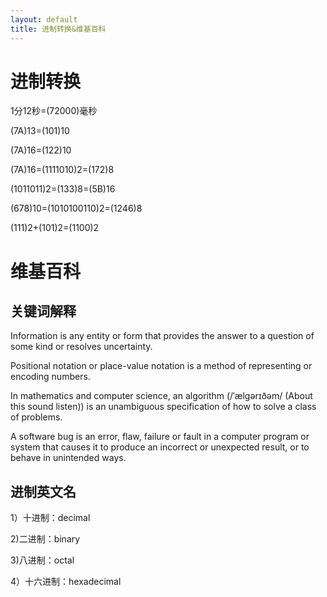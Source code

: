 ```yaml
---
layout: default
title: 进制转换&维基百科
---
```



# 进制转换

1分12秒=(72000)毫秒

(7A)13=(101)10

(7A)16=(122)10

(7A)16=(1111010)2=(172)8

(1011011)2=(133)8=(5B)16

(678)10=(1010100110)2=(1246)8

(111)2+(101)2=(1100)2

# 维基百科

## 关键词解释

Information is any entity or form that provides the answer to a question of some kind or resolves uncertainty.

Positional notation or place-value notation is a method of representing or encoding numbers.

In mathematics and computer science, an algorithm (/ˈælɡərɪðəm/ (About this sound listen)) is an unambiguous specification of how to solve a class of problems.

A software bug is an error, flaw, failure or fault in a computer program or system that causes it to produce an incorrect or unexpected result, or to behave in unintended ways.

## 进制英文名

1）十进制：decimal

2)二进制：binary

3)八进制：octal

4）十六进制：hexadecimal